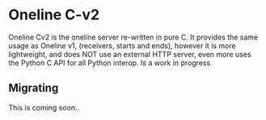 Oneline C-v2
==============================================================================

Oneline Cv2 is the oneline server re-written in pure C. It provides the same
usage  as  Oneline v1, (receivers, starts and ends), however it is more lightweight,
and does NOT use an external HTTP server, even more uses the Python C API for
all Python interop. Is a work in progress 

Migrating
-------------------------------------------------------------------------------

This is coming soon..

